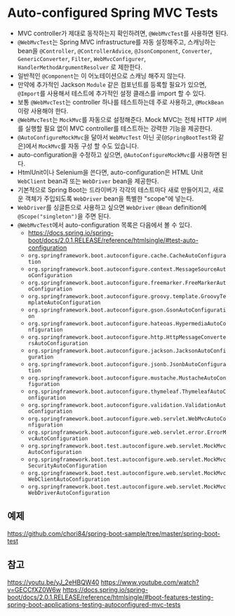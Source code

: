 # Auto-configured Spring MVC Tests

- MVC controller가 제대로 동작하는지 확인하려면, ```@WebMvcTest```를 사용하면 된다.
- ```@WebMvcTest```는 Spring MVC infrastructure를 자동 설정해주고, 스캐닝하는 bean을
```@Controller```, ```@ControllerAdvice```, ```@JsonComponent```, ```Converter```,
```GenericConverter```, ```Filter```, ```WebMvcConfigurer```, ```HandlerMethodArgumentResolver```
로 제한한다.
- 일반적인 ```@Component```는 이 어노테이션으로 스캐닝 해주지 않는다.
- 만약에 추가적인 Jackson ```Module``` 같은 컴포넌트를 등록할 필요가 있으면,
```@Import```를 사용해서 테스트에 추가적인 설정 클래스를 import 할 수 있다.
- 보통 ```@WebMvcTest```는 controller 하나를 테스트하는데 주로 사용하고, ```@MockBean```이랑 사용해야 한다. 
- ```@WebMvcTest```는 ```MockMvc```를 자동으로 설정해준다.
Mock MVC는 전체 HTTP 서버를 실행할 필요 없이 MVC controller를 테스트하는 강력한 기능을 제공한다.
- ```@AutoConfigureMockMvc```을 달아서 ```WebMvcTest``` 아닌 곳(```@SpringBootTest```와 같은)에서
```MockMvc```를 자동 구성 할 수도 있습니다.
- auto-configuration을 수정하고 싶으면, ```@AutoConfigureMockMvc```를 사용하면 된다.
- HtmlUnit이나 Selenium을 쓴다면, auto-configuration은 HTML Unit ```WebClient``` bean과
또는 ```WebDriver``` bean을 제공한다.
- 기본적으로 Spring Boot는 드라이버가 각각의 테스트마다 새로 만들어지고, 새로운 객체가 주입되도록
```WebDriver``` bean을 특별한 "scope"에 넣는다.
- ```WebDriver```를 싱글튼으로 사용하고 싶으면 ```WebDriver``` ```@Bean``` definition에
```@Scope("singleton")```을 주면 된다.
- ```@WebMvcTest```에서 auto-configuration 목록은 다음에서 볼 수 있다.
    - https://docs.spring.io/spring-boot/docs/2.0.1.RELEASE/reference/htmlsingle/#test-auto-configuration
    - ```org.springframework.boot.autoconfigure.cache.CacheAutoConfiguration```
    - ```org.springframework.boot.autoconfigure.context.MessageSourceAutoConfiguration```
    - ```org.springframework.boot.autoconfigure.freemarker.FreeMarkerAutoConfiguration```
    - ```org.springframework.boot.autoconfigure.groovy.template.GroovyTemplateAutoConfiguration```
    - ```org.springframework.boot.autoconfigure.gson.GsonAutoConfiguration```
    - ```org.springframework.boot.autoconfigure.hateoas.HypermediaAutoConfiguration```
    - ```org.springframework.boot.autoconfigure.http.HttpMessageConvertersAutoConfiguration```
    - ```org.springframework.boot.autoconfigure.jackson.JacksonAutoConfiguration```
    - ```org.springframework.boot.autoconfigure.jsonb.JsonbAutoConfiguration```
    - ```org.springframework.boot.autoconfigure.mustache.MustacheAutoConfiguration```
    - ```org.springframework.boot.autoconfigure.thymeleaf.ThymeleafAutoConfiguration```
    - ```org.springframework.boot.autoconfigure.validation.ValidationAutoConfiguration```
    - ```org.springframework.boot.autoconfigure.web.servlet.WebMvcAutoConfiguration```
    - ```org.springframework.boot.autoconfigure.web.servlet.error.ErrorMvcAutoConfiguration```
    - ```org.springframework.boot.test.autoconfigure.web.servlet.MockMvcAutoConfiguration```
    - ```org.springframework.boot.test.autoconfigure.web.servlet.MockMvcSecurityAutoConfiguration```
    - ```org.springframework.boot.test.autoconfigure.web.servlet.MockMvcWebClientAutoConfiguration```
    - ```org.springframework.boot.test.autoconfigure.web.servlet.MockMvcWebDriverAutoConfiguration```

## 예제
https://github.com/chori84/spring-boot-sample/tree/master/spring-boot-test

## 참고
https://youtu.be/yJ_2eHBQW40
https://www.youtube.com/watch?v=GECCfXZ0W6w
https://docs.spring.io/spring-boot/docs/2.0.1.RELEASE/reference/htmlsingle/#boot-features-testing-spring-boot-applications-testing-autoconfigured-mvc-tests

